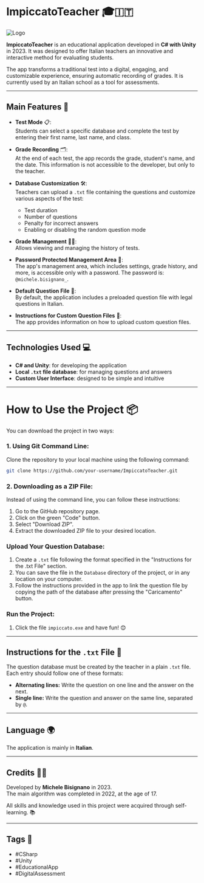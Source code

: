 # ImpiccatoTeacher 🎓🇮🇹

![Logo](logo.ico)
  
**ImpiccatoTeacher** is an educational application developed in **C# with Unity** in 2023. It was designed to offer Italian teachers an innovative and interactive method for evaluating students.  

The app transforms a traditional test into a digital, engaging, and customizable experience, ensuring automatic recording of grades. It is currently used by an Italian school as a tool for assessments.

---

## Main Features 🚀  
- **Test Mode** 📋:  
  Students can select a specific database and complete the test by entering their first name, last name, and class.  

- **Grade Recording** 🗂️:  
  At the end of each test, the app records the grade, student's name, and the date. This information is not accessible to the developer, but only to the teacher.  

- **Database Customization** 🛠️:  
  Teachers can upload a `.txt` file containing the questions and customize various aspects of the test:  
  - Test duration 
  - Number of questions 
  - Penalty for incorrect answers  
  - Enabling or disabling the random question mode   

- **Grade Management** 🧑‍🏫:  
  Allows viewing and managing the history of tests.

- **Password Protected Management Area** 🔐:  
  The app's management area, which includes settings, grade history, and more, is accessible only with a password. The password is: `@michele.bisignano_`.

- **Default Question File** 📄:  
  By default, the application includes a preloaded question file with legal questions in Italian.

- **Instructions for Custom Question Files** 📂:  
  The app provides information on how to upload custom question files.

---

## Technologies Used 💻  
- **C# and Unity**: for developing the application  
- **Local `.txt` file database**: for managing questions and answers  
- **Custom User Interface**: designed to be simple and intuitive  

---

# How to Use the Project 📦

You can download the project in two ways:

### 1. Using Git Command Line:
Clone the repository to your local machine using the following command:
```bash
git clone https://github.com/your-username/ImpiccatoTeacher.git
```

### 2. Downloading as a ZIP File:
Instead of using the command line, you can follow these instructions:
1. Go to the GitHub repository page.
2. Click on the green "Code" button.
3. Select "Download ZIP".
4. Extract the downloaded ZIP file to your desired location.

### Upload Your Question Database:
1. Create a `.txt` file following the format specified in the "Instructions for the .txt File" section.
2. You can save the file in the `Database` directory of the project, or in any location on your computer.
3. Follow the instructions provided in the app to link the question file by copying the path of the database after pressing the "Caricamento" button.

### Run the Project:
1. Click the file `impiccato.exe` and have fun! 😊
---

## Instructions for the `.txt` File 📝  
The question database must be created by the teacher in a plain `.txt` file. Each entry should follow one of these formats:
- **Alternating lines:** Write the question on one line and the answer on the next.  
- **Single line:** Write the question and answer on the same line, separated by `@`.  

---

## Language 🌍  
The application is mainly in **Italian**.  

---

## Credits 👨‍💻  
Developed by **Michele Bisignano** in 2023.  
The main algorithm was completed in 2022, at the age of 17.

All skills and knowledge used in this project were acquired through self-learning. 📚  

---

## Tags 📌
- #CSharp
- #Unity
- #EducationalApp
- #DigitalAssessment
